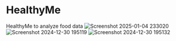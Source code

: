 # HealthyMe
HealthyMe to analyze food data
![Screenshot 2025-01-04 233020](https://github.com/user-attachments/assets/1fa0f7a0-a4bd-40cd-85e4-2635dd70cea7)
![Screenshot 2024-12-30 195119](https://github.com/user-attachments/assets/62499c7d-2a34-4b78-81f9-92be5bf1de7e)
![Screenshot 2024-12-30 195132](https://github.com/user-attachments/assets/08dcae4d-31d0-46f9-b9e2-5dbcbb18b8db)

